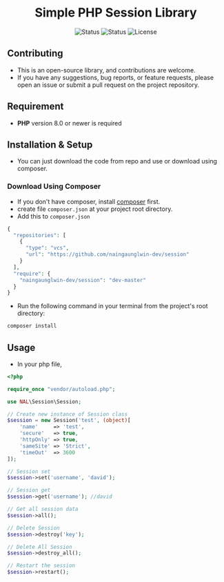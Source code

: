 <div align="center">

# Simple PHP Session Library
![Status](https://img.shields.io/badge/test-pass-green)
![Status](https://img.shields.io/badge/coverage-96.80%25-green)
![License](https://img.shields.io/badge/license-MIT-blue.svg)

</div>

## Contributing
- This is an open-source library, and contributions are welcome.
- If you have any suggestions, bug reports, or feature requests, please open an issue or submit a pull request on the project repository.

## Requirement
- **PHP** version 8.0 or newer is required

## Installation & Setup
- You can just download the code from repo and use or download using composer.

### Download Using Composer
- If you don't have composer, install [composer](https://getcomposer.org/download/) first.
- create file `composer.json` at your project root directory.
- Add this to `composer.json`
```php
{
  "repositories": [
    {
      "type": "vcs",
      "url": "https://github.com/naingaunglwin-dev/session"
    }
  ],
  "require": {
    "naingaunglwin-dev/session": "dev-master"
  }
}
```
- Run the following command in your terminal from the project's root directory:
```bash
composer install
```

## Usage
- In your php file,
```php
<?php

require_once "vendor/autoload.php";

use NAL\Session\Session;

// Create new instance of Session class
$session = new Session('test', (object)[
    'name'     => 'test',
    'secure'   => true,
    'httpOnly' => true,
    'sameSite' => 'Strict',
    'timeOut'  => 3600
]);

// Session set
$session->set('username', 'david');

// Session get
$session->get('username'); //david

// Get all session data
$session->all();

// Delete Session
$session->destroy('key');

// Delete All Session
$session->destroy_all();

// Restart the session
$session->restart();
```
